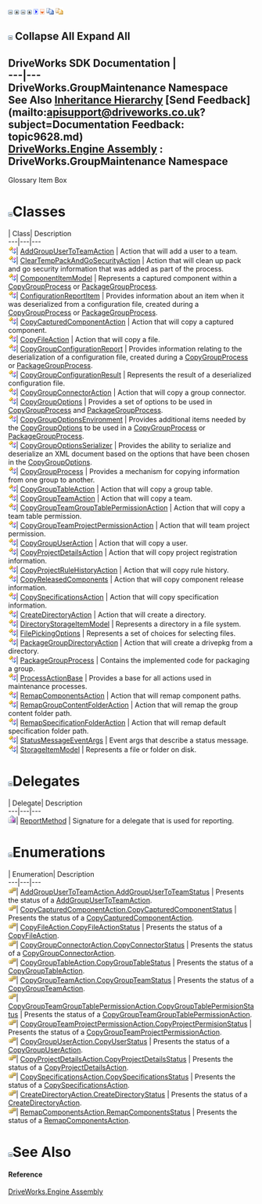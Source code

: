 ![](dotnetimages/collapse.gif) ![](dotnetimages/expand.gif) ![](dotnetimages/collapse.gif) ![](dotnetimages/expand.gif) ![](dotnetimages/drpdown.gif) ![](dotnetimages/drpdown_orange.gif) ![](dotnetimages/copycode.gif) ![](dotnetimages/copycodeHighlight.gif)

![](dotnetimages/collapse.gif) Collapse All Expand All  
---  
DriveWorks SDK Documentation  |   
---|---  
DriveWorks.GroupMaintenance Namespace   
See Also [Inheritance Hierarchy](topic9629.md) [Send Feedback](mailto:apisupport@driveworks.co.uk?subject=Documentation Feedback: topic9628.md)  
[DriveWorks.Engine Assembly](topic2156.md) : DriveWorks.GroupMaintenance Namespace  
---  
  
Glossary Item Box

# ![](dotnetimages/collapse.gif)Classes

| Class| Description  
---|---|---  
![Class](dotnetimages/Class.gif)| [AddGroupUserToTeamAction](topic9643.md) | Action that will add a user to a team.  
![Class](dotnetimages/Class.gif)| [ClearTempPackAndGoSecurityAction](topic9654.md) | Action that will clean up pack and go security information that was added as part of the process.  
![Class](dotnetimages/Class.gif)| [ComponentItemModel](topic9662.md) | Represents a captured component within a [CopyGroupProcess](topic9776.md) or [PackageGroupProcess](topic9925.md).  
![Class](dotnetimages/Class.gif)| [ConfigurationReportItem](topic9677.md) | Provides information about an item when it was deserialized from a configuration file, created during a [CopyGroupProcess](topic9776.md) or [PackageGroupProcess](topic9925.md).  
![Class](dotnetimages/Class.gif)| [CopyCapturedComponentAction](topic9686.md) | Action that will copy a captured component.  
![Class](dotnetimages/Class.gif)| [CopyFileAction](topic9696.md) | Action that will copy a file.  
![Class](dotnetimages/Class.gif)| [CopyGroupConfigurationReport](topic9709.md) | Provides information relating to the deserialization of a configuration file, created during a [CopyGroupProcess](topic9776.md) or [PackageGroupProcess](topic9925.md).  
![Class](dotnetimages/Class.gif)| [CopyGroupConfigurationResult](topic9719.md) | Represents the result of a deserialized configuration file.  
![Class](dotnetimages/Class.gif)| [CopyGroupConnectorAction](topic9727.md) | Action that will copy a group connector.  
![Class](dotnetimages/Class.gif)| [CopyGroupOptions](topic9736.md) | Provides a set of options to be used in [CopyGroupProcess](topic9776.md) and [PackageGroupProcess](topic9925.md).  
![Class](dotnetimages/Class.gif)| [CopyGroupOptionsEnvironment](topic9759.md) | Provides additional items needed by the [CopyGroupOptions](topic9736.md) to be used in a [CopyGroupProcess](topic9776.md) or [PackageGroupProcess](topic9925.md).  
![Class](dotnetimages/Class.gif)| [CopyGroupOptionsSerializer](topic9768.md) | Provides the ability to serialize and deserialize an XML document based on the options that have been chosen in the [CopyGroupOptions](topic9736.md).  
![Class](dotnetimages/Class.gif)| [CopyGroupProcess](topic9776.md) | Provides a mechanism for copying information from one group to another.  
![Class](dotnetimages/Class.gif)| [CopyGroupTableAction](topic9797.md) | Action that will copy a group table.  
![Class](dotnetimages/Class.gif)| [CopyGroupTeamAction](topic9806.md) | Action that will copy a team.  
![Class](dotnetimages/Class.gif)| [CopyGroupTeamGroupTablePermissionAction](topic9816.md) | Action that will copy a team table permission.  
![Class](dotnetimages/Class.gif)| [CopyGroupTeamProjectPermissionAction](topic9826.md) | Action that will team project permission.  
![Class](dotnetimages/Class.gif)| [CopyGroupUserAction](topic9836.md) | Action that will copy a user.  
![Class](dotnetimages/Class.gif)| [CopyProjectDetailsAction](topic9846.md) | Action that will copy project registration information.  
![Class](dotnetimages/Class.gif)| [CopyProjectRuleHistoryAction](topic9856.md) | Action that will copy rule history.  
![Class](dotnetimages/Class.gif)| [CopyReleasedComponents](topic9864.md) | Action that will copy component release information.  
![Class](dotnetimages/Class.gif)| [CopySpecificationsAction](topic9872.md) | Action that will copy specification information.  
![Class](dotnetimages/Class.gif)| [CreateDirectoryAction](topic9882.md) | Action that will create a directory.  
![Class](dotnetimages/Class.gif)| [DirectoryStorageItemModel](topic9893.md) | Represents a directory in a file system.  
![Class](dotnetimages/Class.gif)| [FilePickingOptions](topic9902.md) | Represents a set of choices for selecting files.  
![Class](dotnetimages/Class.gif)| [PackageGroupDirectoryAction](topic9917.md) | Action that will create a drivepkg from a directory.  
![Class](dotnetimages/Class.gif)| [PackageGroupProcess](topic9925.md) | Contains the implemented code for packaging a group.  
![Class](dotnetimages/Class.gif)| [ProcessActionBase](topic9935.md) | Provides a base for all actions used in maintenance processes.  
![Class](dotnetimages/Class.gif)| [RemapComponentsAction](topic9949.md) | Action that will remap component paths.  
![Class](dotnetimages/Class.gif)| [RemapGroupContentFolderAction](topic9959.md) | Action that will remap the group content folder path.  
![Class](dotnetimages/Class.gif)| [RemapSpecificationFolderAction](topic9970.md) | Action that will remap default specification folder path.  
![Class](dotnetimages/Class.gif)| [StatusMessageEventArgs](topic9981.md) | Event args that describe a status message.  
![Class](dotnetimages/Class.gif)| [StorageItemModel](topic9992.md) | Represents a file or folder on disk.  
  
# ![](dotnetimages/collapse.gif)Delegates

| Delegate| Description  
---|---|---  
![Delegate](dotnetimages/Delegate.gif)| [ReportMethod](topic10006.md) | Signature for a delegate that is used for reporting.  
  
# ![](dotnetimages/collapse.gif)Enumerations

| Enumeration| Description  
---|---|---  
![Enumeration](dotnetimages/Enumeration.gif)| [AddGroupUserToTeamAction.AddGroupUserToTeamStatus](topic9630.md) | Presents the status of a [AddGroupUserToTeamAction](topic9643.md).  
![Enumeration](dotnetimages/Enumeration.gif)| [CopyCapturedComponentAction.CopyCapturedComponentStatus](topic9631.md) | Presents the status of a [CopyCapturedComponentAction](topic9686.md).  
![Enumeration](dotnetimages/Enumeration.gif)| [CopyFileAction.CopyFileActionStatus](topic9632.md) | Presents the status of a [CopyFileAction](topic9696.md).  
![Enumeration](dotnetimages/Enumeration.gif)| [CopyGroupConnectorAction.CopyConnectorStatus](topic9633.md) | Presents the status of a [CopyGroupConnectorAction](topic9727.md).  
![Enumeration](dotnetimages/Enumeration.gif)| [CopyGroupTableAction.CopyGroupTableStatus](topic9634.md) | Presents the status of a [CopyGroupTableAction](topic9797.md).  
![Enumeration](dotnetimages/Enumeration.gif)| [CopyGroupTeamAction.CopyGroupTeamStatus](topic9635.md) | Presents the status of a [CopyGroupTeamAction](topic9806.md).  
![Enumeration](dotnetimages/Enumeration.gif)| [CopyGroupTeamGroupTablePermissionAction.CopyGroupTablePermisionStatus](topic9636.md) | Presents the status of a [CopyGroupTeamGroupTablePermissionAction](topic9816.md).  
![Enumeration](dotnetimages/Enumeration.gif)| [CopyGroupTeamProjectPermissionAction.CopyProjectPermisionStatus](topic9637.md) | Presents the status of a [CopyGroupTeamProjectPermissionAction](topic9826.md).  
![Enumeration](dotnetimages/Enumeration.gif)| [CopyGroupUserAction.CopyUserStatus](topic9638.md) | Presents the status of a [CopyGroupUserAction](topic9836.md).  
![Enumeration](dotnetimages/Enumeration.gif)| [CopyProjectDetailsAction.CopyProjectDetailsStatus](topic9639.md) | Presents the status of a [CopyProjectDetailsAction](topic9846.md).  
![Enumeration](dotnetimages/Enumeration.gif)| [CopySpecificationsAction.CopySpecificationsStatus](topic9640.md) | Presents the status of a [CopySpecificationsAction](topic9872.md).  
![Enumeration](dotnetimages/Enumeration.gif)| [CreateDirectoryAction.CreateDirectoryStatus](topic9641.md) | Presents the status of a [CreateDirectoryAction](topic9882.md).  
![Enumeration](dotnetimages/Enumeration.gif)| [RemapComponentsAction.RemapComponentsStatus](topic9642.md) | Presents the status of a [RemapComponentsAction](topic9949.md).  
  
# ![](dotnetimages/collapse.gif)See Also

#### Reference

[DriveWorks.Engine Assembly](topic2156.md)


